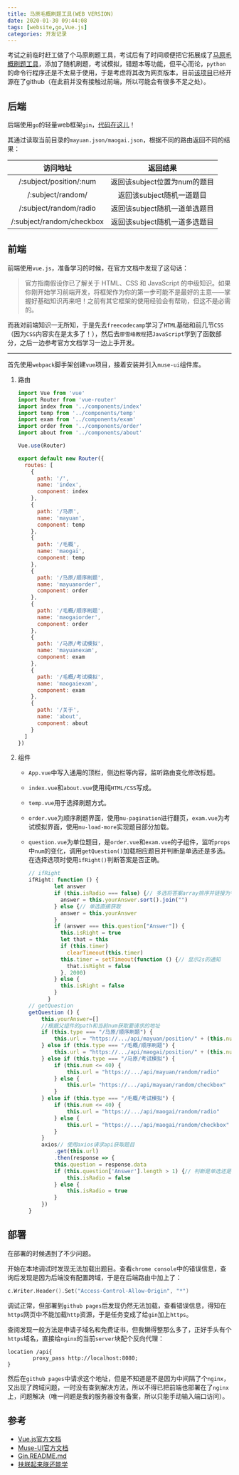 ```yaml
---
title: 马原毛概刷题工具(WEB VERSION)
date: 2020-01-30 09:44:08
tags: [website,go,Vue.js]
categories: 开发记录
---
```


考试之前临时赶工做了个马原刷题工具，考试后有了时间顺便把它拓展成了[马原毛概刷题工具](https://github.com/jeasonlau/Question-test)，添加了随机刷题，考试模拟，错题本等功能，但平心而论，`python`的命令行程序还是不太易于使用，于是考虑将其改为网页版本，目前[该项目](https://github.com/jeasonlau/Question-test-web)已经开源在了github（在此前并没有接触过前端，所以可能会有很多不足之处）。

<!--more-->

## 后端

后端使用`go`的轻量web框架`gin`，[代码在这儿](https://github.com/jeasonlau/Question-test-web/blob/master/back-end/main.go)！

其通过读取当前目录的`mayuan.json/maogai.json`，根据不同的路由返回不同的结果：

|         访问地址          |           返回结果            |
| :-----------------------: | :---------------------------: |
|  /:subject/position/:num  | 返回该subject位置为num的题目  |
|     /:subject/random/     |   返回该subject随机一道题目   |
|  /:subject/random/radio   | 返回该subject随机一道单选题目 |
| /:subject/random/checkbox | 返回该subject随机一道多选题目 |

## 前端

前端使用`vue.js`，准备学习的时候，在官方文档中发现了这句话：

> 官方指南假设你已了解关于 HTML、CSS 和 JavaScript 的中级知识。如果你刚开始学习前端开发，将框架作为你的第一步可能不是最好的主意——掌握好基础知识再来吧！之前有其它框架的使用经验会有帮助，但这不是必需的。

而我对前端知识一无所知，于是先去`freecodecamp`学习了`HTML`基础和前几节`CSS`（因为`CSS`内容实在是太多了！），然后去`廖雪峰教程`把`JavaScript`学到了函数部分，之后一边参考官方文档学习一边上手开发。

------

首先使用`webpack`脚手架创建`vue`项目，接着安装并引入`muse-ui`组件库。

1. 路由

   ```javascript
   import Vue from 'vue'
   import Router from 'vue-router'
   import index from '../components/index'
   import temp from '../components/temp'
   import exam from '../components/exam'
   import order from '../components/order'
   import about from '../components/about'
   
   Vue.use(Router)
   
   export default new Router({
     routes: [
       {
         path: '/',
         name: 'index',
         component: index
       },
       {
         path: '/马原',
         name: 'mayuan',
         component: temp
       },
       {
         path: '/毛概',
         name: 'maogai',
         component: temp
       },
       {
         path: '/马原/顺序刷题',
         name: 'mayuanorder',
         component: order
       },
       {
         path: '/毛概/顺序刷题',
         name: 'maogaiorder',
         component: order
       },
       {
         path: '/马原/考试模拟',
         name: 'mayuanexam',
         component: exam
       },
       {
         path: '/毛概/考试模拟',
         name: 'maogaiexam',
         component: exam
       },
       {
         path: '/关于',
         name: 'about',
         component: about
       }
     ]
   })
   ```

2. 组件

   + `App.vue`中写入通用的顶栏，侧边栏等内容，监听路由变化修改标题。

   + `index.vue`和`about.vue`使用纯`HTML/CSS`写成。

   + `temp.vue`用于选择刷题方式。

   + `order.vue`为顺序刷题界面，使用`mu-pagination`进行翻页，`exam.vue`为考试模拟界面，使用`mu-load-more`实现题目部分加载。

   + `question.vue`为单位题目，是`order.vue`和`exam.vue`的子组件，监听`props`中`num`的变化，调用`getQuestion()`加载相应题目并判断是单选还是多选。在选择选项时使用`ifRight()`判断答案是否正确。

     ```javascript
     // ifRight
     ifRight: function () {
             let answer
             if (this.isRadio === false) {// 多选将答案array排序并链接为字符串
               answer = this.yourAnswer.sort().join("")
             } else {// 单选直接获取
               answer = this.yourAnswer
             }
             if (answer === this.question["Answer"]) {
               this.isRight = true
               let that = this
               if (this.timer)
                 clearTimeout(this.timer)
               this.timer = setTimeout(function () {// 显示2s的通知
                 that.isRight = false
               }, 2000)
             } else {
               this.isRight = false
             }
           }
     // getQuestion
     getQuestion () {
         this.yourAnswer=[]
         //根据父组件的path和当前num获取要请求的地址
         if (this.type === "/马原/顺序刷题") {
             this.url = "https://.../api/mayuan/position/" + (this.num - 1)
         } else if (this.type === "/毛概/顺序刷题") {
             this.url = "https://.../api/maogai/position/" + (this.num - 1)
         } else if (this.type === "/马原/考试模拟") {
             if (this.num <= 40) {
                 this.url = "https://.../api/mayuan/random/radio"
             } else {
                 this.url= "https://.../api/mayuan/random/checkbox"
             }
         } else if (this.type === "/毛概/考试模拟") {
             if (this.num <= 40) {
                 this.url = "https://.../api/maogai/random/radio"
             } else {
                 this.url = "https://.../api/maogai/random/checkbox"
             }
         }
         axios// 使用axios请求api获取题目
             .get(this.url)
             .then(response => {
             this.question = response.data
             if (this.question['Answer'].length > 1) {// 判断是单选还是多选
                 this.isRadio = false
             } else {
                 this.isRadio = true
             }
         })
     }
     ```

## 部署

在部署的时候遇到了不少问题。

开始在本地调试时发现无法加载出题目。查看`chrome console`中的错误信息，查询后发现是因为后端没有配置跨域，于是在后端路由中加上了：

```go
c.Writer.Header().Set("Access-Control-Allow-Origin", "*")
```

调试正常，但部署到`github pages`后发现仍然无法加载，查看错误信息，得知在`https`网页中不能加载`http`资源，于是任务变成了给`gin`加上`https`。

查阅发现一般方法是申请子域名和免费证书，但我懒得整那么多了，正好手头有个`https`域名，直接给`nginx`的当前`server`块配个反向代理：

```nginx
location /api{
        proxy_pass http://localhost:8080;
}
```

然后在`github pages`中请求这个地址，但是不知道是不是因为中间隔了个`nginx`，又出现了跨域问题，一时没有查到解决方法，所以不得已把前端也部署在了`nginx`上，问题解决（唯一问题是我的服务器没有备案，所以只能手动输入端口访问）。

## 参考

+ [Vue.js官方文档](https://cn.vuejs.org/v2/guide/)
+ [Muse-UI官方文档](https://muse-ui.org/#/zh-CN/installation)
+ [Gin.README.md](https://github.com/gin-gonic/gin/blob/master/README.md)
+ [扶朕起来朕还能学](https://neumathe.xyz/)


